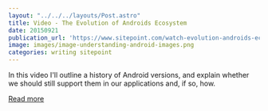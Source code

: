 ```yaml
---
layout: "../../../layouts/Post.astro"
title: Video - The Evolution of Androids Ecosystem
date: 20150921
publication_url: 'https://www.sitepoint.com/watch-evolution-androids-ecosystem/'
image: images/image-understanding-android-images.png
categories: writing sitepoint
---
```


In this video I'll outline a history of Android versions, and explain whether we should still support them in our applications and, if so, how.

[Read more](https://www.sitepoint.com/watch-evolution-androids-ecosystem/)
